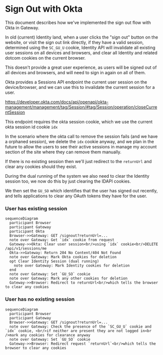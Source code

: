 # Sign Out with Okta

This document describes how we've implemented the sign out flow with Okta in Gateway.

In old (current) Identity land, when a user clicks the "sign out" button on the website, or visit the sign out link directly, if they have a valid session, determined using the `SC_GU_U` cookie, Identity API will invalidate all existing user sessions on all devices and browsers, and clear all Identity and related dotcom cookies on the current browser.

This doesn't provide a great user experience, as users will be signed out of all devices and browsers, and will need to sign in again on all of them.

Okta provides a Sessions API endpoint the current user session on the device/browser, and we can use this to invalidate the current session for a user.

https://developer.okta.com/docs/api/openapi/okta-management/management/tag/Session/#tag/Session/operation/closeCurrentSession

This endpoint requires the okta session cookie, which we use the current okta session id cookie `idx`

In the scenario where the okta call to remove the session fails (and we have a orphaned session), we delete the `idx` cookie anyway, and we plan in the future to allow the users to see their active sessions in manage my account section of the site where they can remove them manually.

If there is no existing session then we'll just redirect to the `returnUrl` and clear any cookies should they exist.

During the dual running of the system we also need to clear the Identity session too, we now do this by just clearing the IDAPI cookies.

We then set the `GU_SO` which identifies that the user has signed out recently, and tells applications to clear any OAuth tokens they have for the user.

### User has existing session

```mermaid
sequenceDiagram
  participant Browser
  participant Gateway
  participant Okta
  Browser->>Gateway: GET /signout?returnUrl=...
  note over Gateway: Get `idx` cookie from request
  Gateway->>Okta: Clear user session<br/>using `idx` cookie<br/>DELETE /api/v1/sessions/me
  Okta->>Gateway: Return 204 No Content/404 Not Found
  note over Gateway: Mark Okta cookies for deletion
  opt Clear Identity Session (dual running)
    note over Gateway: Mark Identity cookies for deletion
  end
  note over Gateway: Set `GU_SO` cookie
  note over Gateway: Mark any other cookies for deletion
  Gateway->>Browser: Redirect to returnUrl<br/>which tells the browser to clear any cookies
```

### User has no existing session

```mermaid
sequenceDiagram
  participant Browser
  participant Gateway
  Browser->>Gateway: GET /signout?returnUrl=...
  note over Gateway: Check the presence of the `SC_GU_U` cookie and `idx` cookie, <br/>if neither are present they are not logged in<br />mark any cookies for clearance anyway
  note over Gateway: Set `GU_SO` cookie
  Gateway->>Browser: Redirect request `returnUrl`<br/>which tells the browser to clear any cookies
```
